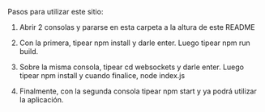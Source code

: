 ﻿Pasos para utilizar este sitio:

1) Abrir 2 consolas y pararse en esta carpeta a la altura de este README

2) Con la primera, tipear npm install y darle enter. Luego tipear npm run build.

3) Sobre la misma consola, tipear cd websockets y darle enter. Luego tipear npm install y cuando finalice, node index.js

4) Finalmente, con la segunda consola tipear npm start y ya podrá utilizar la aplicación. 


